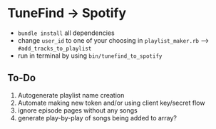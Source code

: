 # TuneFind -> Spotify

- `bundle install` all dependencies
- change `user_id` to one of your choosing in `playlist_maker.rb` --> `#add_tracks_to_playlist`
- run in terminal by using `bin/tunefind_to_spotify`

## To-Do

1. Autogenerate playlist name creation
1. Automate making new token and/or using client key/secret flow
1. ignore episode pages without any songs
1. generate play-by-play of songs being added to array?

